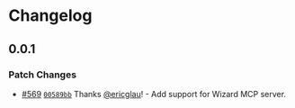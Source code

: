 # Changelog

## 0.0.1

### Patch Changes

- [#569](https://github.com/OpenZeppelin/contracts-wizard/pull/569) [`00589bb`](https://github.com/OpenZeppelin/contracts-wizard/commit/00589bb06b016361526a953bf20f9ac568526d06) Thanks [@ericglau](https://github.com/ericglau)! - Add support for Wizard MCP server.
